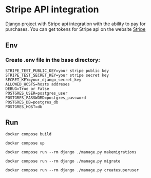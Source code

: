 # Stripe API integration

Django project with Stripe api integration with the ability to pay for purchases. You can get tokens for Stripe api on the website [Stripe](https://docs.stripe.com/)


## Env
   ### Create .env file in the base directory:
   ```
   STRIPE_TEST_PUBLIC_KEY=your stripe public key
   STRIPE_TEST_SECRET_KEY=your stripe secret key
   SECRET_KEY=your_django_secret_key
   ALLOWED_HOSTS=hosts addreses
   DEBUG=True or False
   POSTGRES_USER=postgres_user
   POSTGRES_PASSWORD=postgres_password
   POSTGRES_DB=postgres_db
   POSTGRES_HOST=db
   ```
## Run
   ```
   docker compose build
   ```
   ```
   docker compose up
   ```
   ```
   docker compose run --rm django ./manage.py makemigrations
   ```
   ```
   docker compose run --rm django ./manage.py migrate
   ```
   ```
   docker compose run --rm django ./manage.py createsuperuser
   ```
